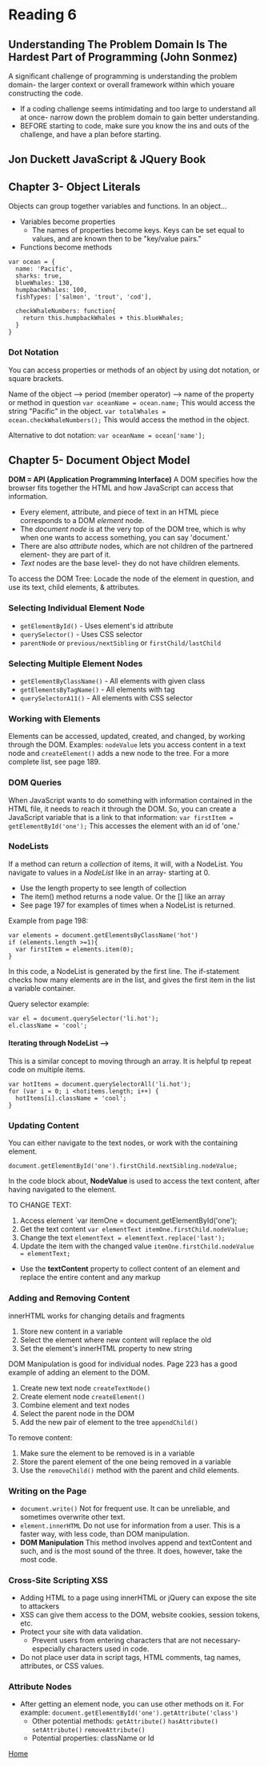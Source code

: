 # Reading 6

## Understanding The Problem Domain Is The Hardest Part of Programming (John Sonmez)

A significant challenge of programming is understanding the problem domain- the larger context or overall framework within which youare constructing the code. 

- If a coding challenge seems intimidating and too large to understand all at once- narrow down the problem domain to gain better understanding. 
- BEFORE starting to code, make sure you know the ins and outs of the challenge, and have a plan before starting. 

## Jon Duckett JavaScript & JQuery Book 

## Chapter 3- Object Literals

Objects can group together variables and functions. In an object...
- Variables become properties
  - The names of properties become keys. Keys can be set equal to values, and are known then to be "key/value pairs."
- Functions become methods

~~~
var ocean = {
  name: 'Pacific',
  sharks: true,
  blueWhales: 130,
  humpbackWhales: 100,
  fishTypes: ['salmon', 'trout', 'cod'],

  checkWhaleNumbers: function{
    return this.humpbackWhales + this.blueWhales;
  }
}
~~~

### Dot Notation

You can access properties or methods of an object by using dot notation, or square brackets. 

Name of the object --> period (member operator) --> name of the property or method in question
`var oceanName = ocean.name;` This would access the string "Pacific" in the object. 
`var totalWhales = ocean.checkWhaleNumbers();` This would access the method in the object. 

Alternative to dot notation: `var oceanName = ocean['name'];`

## Chapter 5- Document Object Model

**DOM = API (Application Programming Interface)** A DOM specifies how the browser fits together the HTML and how JavaScript can access that information. 


- Every element, attribute, and piece of text in an HTML piece corresponds to a DOM *element* node. 
- The *document node* is at the very top of the DOM tree, which is why when one wants to access something, you can say 'document.' 
- There are also *attribute* nodes, which are not children of the partnered element- they are part of it. 
- *Text* nodes are the base level- they do not have children elements. 

To access the DOM Tree: Locade the node of the element in question, and use its text, child elements, & attributes. 

### Selecting Individual Element Node

- `getElementById()` - Uses element's id attribute
- `querySelector()` - Uses CSS selector
- `parentNode` or `previous/nextSibling` or `firstChild/lastChild`

### Selecting Multiple Element Nodes

- `getElementByClassName()` - All elements with given class
- `getElementsByTagName()` - All elements with tag
- `querySelectorA11()` - All elements with CSS selector

### Working with Elements

Elements can be accessed, updated, created, and changed, by working through the DOM. Examples: `nodeValue` lets you access content in a text node and `createElement()` adds a new node to the tree. For a more complete list, see page 189.

### DOM Queries

When JavaScript wants to do something with information contained in the HTML file, it needs to reach it through the DOM. So, you can create a JavaScript variable that is a link to that information: `var firstItem = getElementById('one');` This accesses the element with an id of 'one.' 

### NodeLists

If a method can return a *collection* of items, it will, with a NodeList. You navigate to values in a *NodeList* like in an array- starting at 0. 

- Use the length property to see length of collection
- The item() method returns a node value. Or the [] like an array
- See page 197 for examples of times when a NodeList is returned. 

Example from page 198:
~~~
var elements = document.getElementsByClassName('hot')
if (elements.length >=1){
  var firstItem = elements.item(0);
}
~~~
In this code, a NodeList is generated by the first line. The if-statement checks how many elements are in the list, and gives the first item in the list a variable container. 

Query selector example:
~~~
var el = document.querySelector('li.hot');
el.className = 'cool';
~~~

#### Iterating through NodeList -->

This is a similar concept to moving through an array. It is helpful tp repeat code on multiple items. 

~~~
var hotItems = document.querySelectorAll('li.hot');
for (var i = 0; i <hotitems.length; i++) {
  hotItems[i].className = 'cool';
}
~~~

### Updating Content

You can either navigate to the text nodes, or work with the containing element. 

`document.getElementById('one').firstChild.nextSibling.nodeValue;`

In the code block about, **NodeValue** is used to access the text content, after having navigated to the element. 

TO CHANGE TEXT:
1. Access element `var itemOne = document.getElementById('one');
1. Get the text content `var elementText itemOne.firstChild.nodeValue;`
1. Change the text `elementText = elementText.replace('last');`
1. Update the item with the changed value `itemOne.firstChild.nodeValue = elementText;`

- Use the **textContent** property to collect content of an element and replace the entire content and any markup

### Adding and Removing Content

innerHTML works for changing details and fragments

1. Store new content in a variable
1. Select the element where new content will replace the old
1. Set the element's innerHTML property to new string

DOM Manipulation is good for individual nodes. Page 223 has a good example of adding an element to the DOM. 

1. Create new text node `createTextNode()`
1. Create element node `createElement()`
1. Combine element and text nodes 
1. Select the parent node in the DOM
1. Add the new pair of element to the tree `appendChild()`

To remove content:

1. Make sure the element to be removed is in a variable 
1. Store the parent element of the one being removed in a variable 
1. Use the `removeChild()` method with the parent and child elements.

### Writing on the Page

- `document.write()` Not for frequent use. It can be unreliable, and sometimes overwrite other text. 
- `element.innerHTML` Do not use for information from a user. This is a faster way, with less code, than DOM manipulation. 
- **DOM Manipulation** This method involves append and textContent and such, and is the most sound of the three. It does, however, take the most code. 


### Cross-Site Scripting XSS

- Adding HTML to a page using innerHTML or jQuery can expose the site to attackers
- XSS can give them access to the DOM, website cookies, session tokens, etc. 
- Protect your site with data validation. 
  - Prevent users from entering characters that are not necessary- especially characters used in code. 
- Do not place user data in script tags, HTML comments, tag names, attributes, or CSS values. 

### Attribute Nodes

- After getting an element node, you can use other methods on it. For example: `document.getElementById('one').getAttribute('class')`
  - Other potential methods: `getAttribute()` `hasAttribute()` `setAttribute()` `removeAttribute()`
  - Potential properties: className or Id


[Home](https://peymade.github.io/reading-notes/)